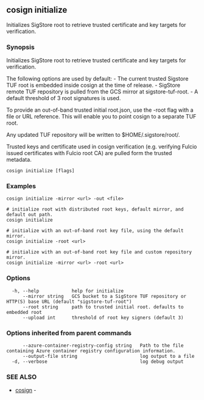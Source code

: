 ## cosign initialize

Initializes SigStore root to retrieve trusted certificate and key targets for verification.

### Synopsis

Initializes SigStore root to retrieve trusted certificate and key targets for verification.

The following options are used by default:
	- The current trusted Sigstore TUF root is embedded inside cosign at the time of release.
	- SigStore remote TUF repository is pulled from the GCS mirror at sigstore-tuf-root.
	- A default threshold of 3 root signatures is used.

To provide an out-of-band trusted initial root.json, use the -root flag with a file or URL reference.
This will enable you to point cosign to a separate TUF root.

Any updated TUF repository will be written to $HOME/.sigstore/root/.

Trusted keys and certificate used in cosign verification (e.g. verifying Fulcio issued certificates
with Fulcio root CA) are pulled form the trusted metadata.

```
cosign initialize [flags]
```

### Examples

```
cosign initialize -mirror <url> -out <file>

# initialize root with distributed root keys, default mirror, and default out path.
cosign initialize

# initialize with an out-of-band root key file, using the default mirror.
cosign initialize -root <url>

# initialize with an out-of-band root key file and custom repository mirror.
cosign initialize -mirror <url> -root <url>
```

### Options

```
  -h, --help            help for initialize
      --mirror string   GCS bucket to a SigStore TUF repository or HTTP(S) base URL (default "sigstore-tuf-root")
      --root string     path to trusted initial root. defaults to embedded root
      --upload int      threshold of root key signers (default 3)
```

### Options inherited from parent commands

```
      --azure-container-registry-config string   Path to the file containing Azure container registry configuration information.
      --output-file string                       log output to a file
  -d, --verbose                                  log debug output
```

### SEE ALSO

* [cosign](cosign.md)	 - 

